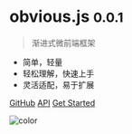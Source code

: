 # <b>obvious.js</b> <small>0.0.1</small>

> 渐进式微前端框架

- 简单，轻量
- 轻松理解，快速上手
- 灵活适配，易于扩展

[GitHub](https://github.com/docsifyjs/docsify/)
[API](#API)
[Get Started](#docsify)

![color](#f0f0f0)